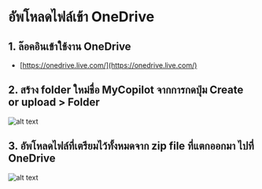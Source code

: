 
# อัพโหลดไฟล์เข้า OneDrive

## 1. ล๊อคอินเข้าใช้งาน OneDrive
-  [https://onedrive.live.com/](https://onedrive.live.com/)
  
## 2. สร้าง folder ใหม่ชื่อ **MyCopilot** จากการกดปุ่ม **Create or upload > Folder**
   ![alt text](../images/copilot/2025-08-23_21-38-02.png)

## 3. อัพโหลดไฟล์ที่เตรียมไว้ทั้งหมดจาก zip file ที่แตกออกมา ไปที่ OneDrive 
   ![alt text](../images/copilot/2025-10-07_14-20-43.png)